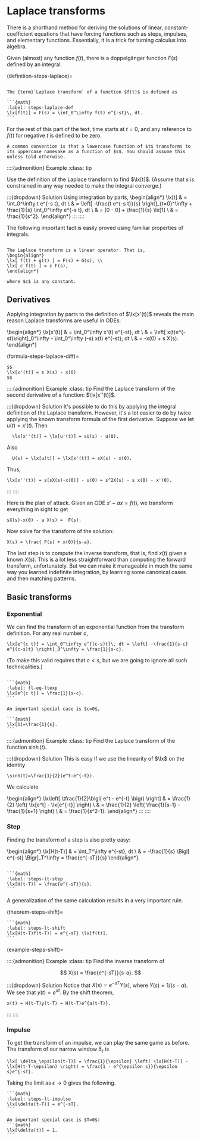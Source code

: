 # Laplace transforms

There is a shorthand method for deriving the solutions of linear, constant-coefficient equations that have forcing functions such as steps, impulses, and elementary functions. Essentially, it is a trick for turning calculus into algebra.

Given (almost) any function $f(t)$, there is a doppelgänger function $F(s)$ defined by an integral.

(definition-steps-laplace)=

````{proof:definition} Laplace transform

The {term}`Laplace transform` of a function $f(t)$ is defined as

```{math}
:label: steps-laplace-def
\lx[f(t)] = F(s) = \int_0^\infty f(t) e^{-st}\, dt.
```
````

For the rest of this part of the text, time starts at $t=0$, and any reference to $f(t)$ for negative $t$ is defined to be zero.

```{attention}
A common convention is that a lowercase function of $t$ transforms to its uppercase namesake as a function of $s$. You should assume this unless told otherwise.
```

::::{admonition} Example
:class: tip

Use the definition of the Laplace transform to find $\lx[t]$. (Assume that $s$ is constrained in any way needed to make the integral converge.)

:::{dropdown} Solution
Using integration by parts,
\begin{align*}
\lx[t] & = \int_0^\infty t e^{-s t}\, dt  \\
& = \left[ -\frac{t e^{-s t}}{s} \right]_{t=0}^\infty + \frac{1}{s} \int_0^\infty e^{-s t}\, dt  \\
& = [0 - 0] + \frac{1}{s} \lx[1] \\
& = \frac{1}{s^2}.
\end{align*}
:::
::::

The following important fact is easily proved using familiar properties of integrals.

````{proof:theorem} Laplace transform linearity

The Laplace transform is a linear operator. That is,
\begin{align*}
\lx[ f(t) + g(t) ] = F(s) + G(s), \\
\lx[ c f(t) ] = c F(s),
\end{align*}

where $c$ is any constant.
````

## Derivatives

Applying integration by parts to the definition of $\lx[x'(t)]$ reveals the main reason Laplace transforms are useful in ODEs:

\begin{align*}
\lx[x'(t)] & = \int_0^\infty x'(t) e^{-st}\, dt \\
& = \left[ x(t)e^{-st}\right]_0^\infty - \int_0^\infty (-s) x(t) e^{-st}\, dt \\
& = -x(0) + s X(s).
\end{align*}

(formula-steps-laplace-diff)=

````{proof:formula} Transform of a derivative
$$
\lx[x'(t)] = s X(s) - x(0)
$$
````

::::{admonition} Example
:class: tip
Find the Laplace transform of the second derivative of a function: $\lx[x''(t)]$.

:::{dropdown} Solution
It's possible to do this by applying the integral definition of the Laplace transform. However, it's a lot easier to do by twice applying the known transform formula of the first derivative. Suppose we let $u(t)=x'(t)$. Then

```{math}
  \lx[x''(t)] = \lx[u'(t)] = sU(s) - u(0).
```

Also

```{math}
  U(s) = \lx[u(t)] = \lx[x'(t)] = sX(s) - x(0). 
```

Thus,

```{math}
\lx[x''(t)] = s[sX(s)-x(0)] - u(0) = s^2X(s) - s x(0) - x'(0). 
```
:::
::::

Here is the plan of attack. Given an ODE $x'-ax=f(t)$, we transform everything in sight to get

```{math}
sX(s)-x(0) - a X(s) =  F(s).
```

Now solve for the transform of the solution:

```{math}
X(s) = \frac{ F(s) + x(0)}{s-a}.
```

The last step is to compute the inverse transform, that is, find $x(t)$ given a known $X(s)$. This is a lot less straightforward than computing the forward transform, unfortunately. But we can make it manageable in much the same way you learned indefinite integration, by learning some canonical cases and then matching patterns.

## Basic transforms

### Exponential

We can find the transform of an exponential function from the transform definition. For any real number $c$,

```{math}
\lx[e^{c t}] = \int_0^\infty e^{(c-s)t}\, dt = \left[ -\frac{1}{s-c} e^{(c-s)t} \right]_0^\infty = \frac{1}{s-c}.
```

(To make this valid requires that $c< s$, but we are going to ignore all such technicalities.)

````{proof:formula} Transform of an exponential

```{math}
:label: fl-eq-ltexp
\lx[e^{c t}] = \frac{1}{s-c}.
```

An important special case is $c=0$,

```{math}
\lx[1]=\frac{1}{s}.
```
````

::::{admonition} Example
:class: tip
Find the Laplace transform of the function $\sinh(t)$.

:::{dropdown} Solution
This is easy if we use the linearity of $\lx$ on the identity

```{math}
\sinh(t)=\frac{1}{2}(e^t-e^{-t}).
```

We calculate

\begin{align*}
\lx\left[ \tfrac{1}{2}\bigl( e^t - e^{-t} \bigr) \right]  & = \frac{1}{2} \left( \lx[e^t] - \lx[e^{-t}] \right) \\
  & = \frac{1}{2} \left( \frac{1}{s-1} - \frac{1}{s+1} \right) \\
  & = \frac{1}{s^2-1}.
\end{align*}
:::
::::
### Step

Finding the transform of a step is also pretty easy:

\begin{align*}
\lx[H(t-T)] & = \int_T^\infty e^{-st}\, dt \\
& = -\frac{1}{s} \Bigl[ e^{-st} \Bigr]_T^\infty = \frac{e^{-sT}}{s} 
\end{align*}.

````{proof:formula} Transform of a step

```{math}
:label: steps-lt-step
\lx[H(t-T)] = \frac{e^{-sT}}{s}.
```
````

A generalization of the same calculation results in a very important rule.

(theorem-steps-shift)=

````{proof:theorem} Shift theorem
```{math}
:label: steps-lt-shift
\lx[H(t-T)f(t-T)] = e^{-sT} \lx[f(t)].
```
````

(example-steps-shift)=

::::{admonition} Example
:class: tip
Find the inverse transform of

$$
X(s) = \frac{e^{-sT}}{s-a}.
$$

:::{dropdown} Solution
Notice that $X(s) = e^{-sT} Y(s)$, where $Y(s)=1/(s-a)$. We see that $y(t)=e^{at}$. By the shift theorem,

```{math}
x(t) = H(t-T)y(t-T) = H(t-T)e^{a(t-T)}.
```
:::
::::

### Impulse

To get the transform of an impulse, we can play the same game as before. The transform of our narrow window $\delta_\epsilon$  is

```{math}
\lx[ \delta_\epsilon(t-T)] = \frac{1}{\epsilon} \left( \lx[H(t-T)] - \lx[H(t-T-\epsilon) \right) = \frac{1 - e^{\epsilon s}}{\epsilon s}e^{-sT}.
```

Taking the limit as $\epsilon\to 0$ gives the following.

````{proof:formula} Transform of an impulse
```{math}
:label: steps-lt-impulse
\lx[\delta(t-T)] = e^{-sT}.
```

An important special case is $T=0$:
```{math}
\lx[\delta(t)] = 1.
```
````

